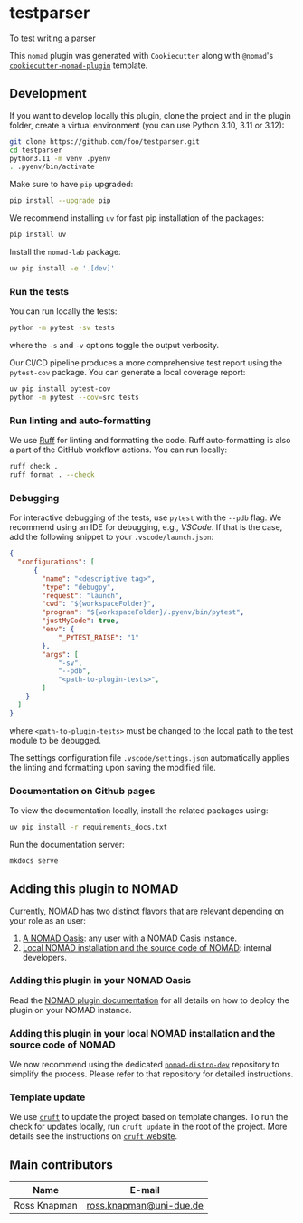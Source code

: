 # testparser

To test writing a parser

This `nomad` plugin was generated with `Cookiecutter` along with `@nomad`'s [`cookiecutter-nomad-plugin`](https://github.com/FAIRmat-NFDI/cookiecutter-nomad-plugin) template.

## Development

If you want to develop locally this plugin, clone the project and in the plugin folder, create a virtual environment (you can use Python 3.10, 3.11 or 3.12):
```sh
git clone https://github.com/foo/testparser.git
cd testparser
python3.11 -m venv .pyenv
. .pyenv/bin/activate
```

Make sure to have `pip` upgraded:
```sh
pip install --upgrade pip
```

We recommend installing `uv` for fast pip installation of the packages:
```sh
pip install uv
```

Install the `nomad-lab` package:
```sh
uv pip install -e '.[dev]'
```

### Run the tests

You can run locally the tests:
```sh
python -m pytest -sv tests
```

where the `-s` and `-v` options toggle the output verbosity.

Our CI/CD pipeline produces a more comprehensive test report using the `pytest-cov` package. You can generate a local coverage report:
```sh
uv pip install pytest-cov
python -m pytest --cov=src tests
```

### Run linting and auto-formatting

We use [Ruff](https://docs.astral.sh/ruff/) for linting and formatting the code. Ruff auto-formatting is also a part of the GitHub workflow actions. You can run locally:
```sh
ruff check .
ruff format . --check
```

### Debugging

For interactive debugging of the tests, use `pytest` with the `--pdb` flag. We recommend using an IDE for debugging, e.g., _VSCode_. If that is the case, add the following snippet to your `.vscode/launch.json`:
```json
{
  "configurations": [
      {
        "name": "<descriptive tag>",
        "type": "debugpy",
        "request": "launch",
        "cwd": "${workspaceFolder}",
        "program": "${workspaceFolder}/.pyenv/bin/pytest",
        "justMyCode": true,
        "env": {
            "_PYTEST_RAISE": "1"
        },
        "args": [
            "-sv",
            "--pdb",
            "<path-to-plugin-tests>",
        ]
    }
  ]
}
```

where `<path-to-plugin-tests>` must be changed to the local path to the test module to be debugged.

The settings configuration file `.vscode/settings.json` automatically applies the linting and formatting upon saving the modified file.

### Documentation on Github pages

To view the documentation locally, install the related packages using:
```sh
uv pip install -r requirements_docs.txt
```

Run the documentation server:
```sh
mkdocs serve
```

## Adding this plugin to NOMAD

Currently, NOMAD has two distinct flavors that are relevant depending on your role as an user:
1. [A NOMAD Oasis](#adding-this-plugin-in-your-nomad-oasis): any user with a NOMAD Oasis instance.
2. [Local NOMAD installation and the source code of NOMAD](#adding-this-plugin-in-your-local-nomad-installation-and-the-source-code-of-nomad): internal developers.

### Adding this plugin in your NOMAD Oasis

Read the [NOMAD plugin documentation](https://nomad-lab.eu/prod/v1/staging/docs/howto/oasis/plugins_install.html) for all details on how to deploy the plugin on your NOMAD instance.

### Adding this plugin in your local NOMAD installation and the source code of NOMAD

We now recommend using the dedicated [`nomad-distro-dev`](https://github.com/FAIRmat-NFDI/nomad-distro-dev) repository to simplify the process. Please refer to that repository for detailed instructions.

### Template update

We use [`cruft`](https://github.com/cruft/cruft) to update the project based on template changes. To run the check for updates locally, run `cruft update` in the root of the project. More details see the instructions on [`cruft` website](https://cruft.github.io/cruft/#updating-a-project).

## Main contributors
| Name | E-mail     |
|------|------------|
| Ross Knapman | [ross.knapman@uni-due.de](mailto:ross.knapman@uni-due.de)
